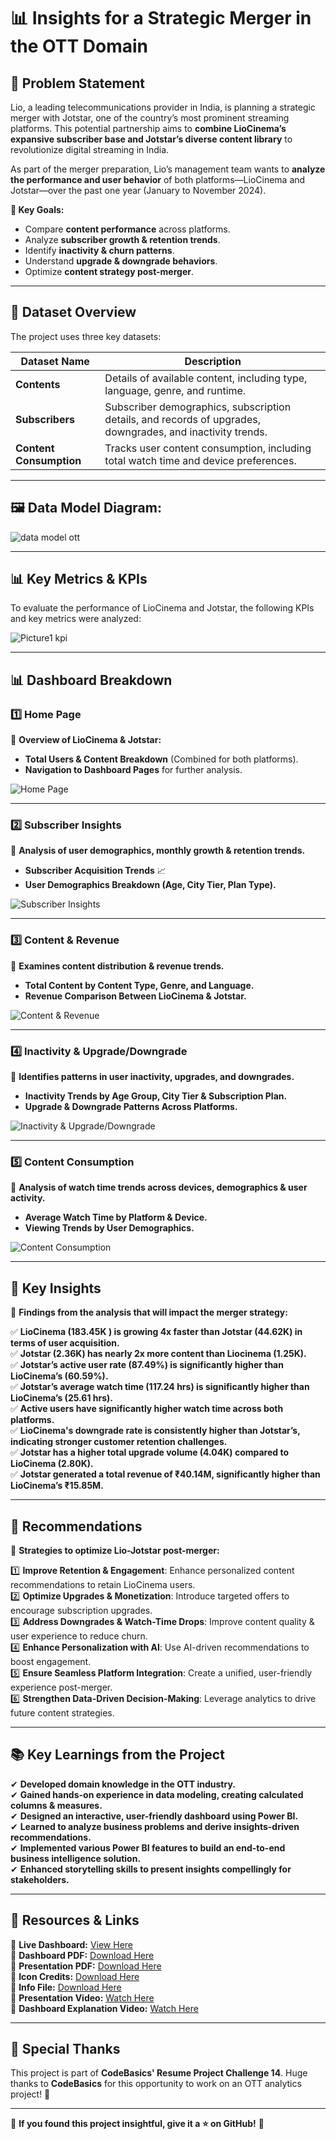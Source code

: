 # 📊 **Insights for a Strategic Merger in the OTT Domain**  

## 📌 **Problem Statement**  
Lio, a leading telecommunications provider in India, is planning a strategic merger with Jotstar, one of the country’s most prominent streaming platforms. This potential partnership aims to **combine LioCinema’s expansive subscriber base and Jotstar’s diverse content library** to revolutionize digital streaming in India.  

As part of the merger preparation, Lio’s management team wants to **analyze the performance and user behavior** of both platforms—LioCinema and Jotstar—over the past one year (January to November 2024).  

**🎯 Key Goals:**  
- Compare **content performance** across platforms.  
- Analyze **subscriber growth & retention trends**.  
- Identify **inactivity & churn patterns**.  
- Understand **upgrade & downgrade behaviors**.  
- Optimize **content strategy post-merger**.  

---

## 📂 **Dataset Overview**  
The project uses three key datasets:  

| Dataset Name          | Description |
|----------------------|-------------|
| **Contents**         | Details of available content, including type, language, genre, and runtime. |
| **Subscribers**      | Subscriber demographics, subscription details, and records of upgrades, downgrades, and inactivity trends. |
| **Content Consumption** | Tracks user content consumption, including total watch time and device preferences. |

---

## 🖼 **Data Model Diagram:**  

![data model ott](https://github.com/user-attachments/assets/00530684-e962-44ce-9a75-b06685b0fb8e)

---

## 📊 **Key Metrics & KPIs**
To evaluate the performance of LioCinema and Jotstar, the following KPIs and key metrics were analyzed:

![Picture1 kpi](https://github.com/user-attachments/assets/d3e40a5a-ceef-43c2-b26d-ffd3d9fac5c6)

---

## 📊 **Dashboard Breakdown**  

### **1️⃣ Home Page**  
📌 **Overview of LioCinema & Jotstar:**  
- **Total Users & Content Breakdown** (Combined for both platforms).  
- **Navigation to Dashboard Pages** for further analysis.  

![Home Page](https://github.com/user-attachments/assets/4a74844a-1f6b-4aa3-911c-62611d06e211)



---

### **2️⃣ Subscriber Insights**  
📌 **Analysis of user demographics, monthly growth & retention trends.**  
- **Subscriber Acquisition Trends** 📈  
- **User Demographics Breakdown (Age, City Tier, Plan Type).**  

![Subscriber Insights](https://github.com/user-attachments/assets/9f96f7c7-a61d-4e8e-aed4-c76094ca82d0)

---

### **3️⃣ Content & Revenue**  
📌 **Examines content distribution & revenue trends.**  
- **Total Content by Content Type, Genre, and Language.**  
- **Revenue Comparison Between LioCinema & Jotstar.**  

![Content & Revenue](https://github.com/user-attachments/assets/9d9836ac-d582-4735-aad7-9469ff2e23fa)

---

### **4️⃣ Inactivity & Upgrade/Downgrade**  
📌 **Identifies patterns in user inactivity, upgrades, and downgrades.**  
- **Inactivity Trends by Age Group, City Tier & Subscription Plan.**  
- **Upgrade & Downgrade Patterns Across Platforms.**  

![Inactivity & Upgrade/Downgrade](https://github.com/user-attachments/assets/aae9847c-f8ad-4bda-bfac-cd8301e192d9)

---

### **5️⃣ Content Consumption**  
📌 **Analysis of watch time trends across devices, demographics & user activity.**  
- **Average Watch Time by Platform & Device.**  
- **Viewing Trends by User Demographics.**  
 
![Content Consumption](https://github.com/user-attachments/assets/6d5bc5be-1bdb-4144-8472-bb36e754bf0e)

---

## 🔑 **Key Insights**  
📌 **Findings from the analysis that will impact the merger strategy:**  

✅ **LioCinema (183.45K ) is growing 4x faster than Jotstar (44.62K) in terms of user acquisition.**  
✅ **Jotstar (2.36K) has nearly 2x more content than Liocinema (1.25K).**  
✅ **Jotstar’s active user rate (87.49%) is significantly higher than LioCinema’s (60.59%).**  
✅ **Jotstar’s average watch time (117.24 hrs) is significantly higher than LioCinema’s (25.61 hrs).**  
✅ **Active users have significantly higher watch time across both platforms.**  
✅ **LioCinema's downgrade rate is consistently higher than Jotstar’s, indicating stronger customer retention challenges.**  
✅ **Jotstar has a higher total upgrade volume (4.04K) compared to LioCinema (2.80K).**  
✅ **Jotstar generated a total revenue of ₹40.14M, significantly higher than LioCinema’s ₹15.85M.**  

---

## 🚀 **Recommendations**  
📌 **Strategies to optimize Lio-Jotstar post-merger:**  

1️⃣ **Improve Retention & Engagement**: Enhance personalized content recommendations to retain LioCinema users.  
2️⃣ **Optimize Upgrades & Monetization**: Introduce targeted offers to encourage subscription upgrades.  
3️⃣ **Address Downgrades & Watch-Time Drops**: Improve content quality & user experience to reduce churn.  
4️⃣ **Enhance Personalization with AI**: Use AI-driven recommendations to boost engagement.  
5️⃣ **Ensure Seamless Platform Integration**: Create a unified, user-friendly experience post-merger.  
6️⃣ **Strengthen Data-Driven Decision-Making**: Leverage analytics to drive future content strategies.  

---

## 📚 **Key Learnings from the Project**  

✔ **Developed domain knowledge in the OTT industry.**  
✔ **Gained hands-on experience in data modeling, creating calculated columns & measures.**  
✔ **Designed an interactive, user-friendly dashboard using Power BI.**  
✔ **Learned to analyze business problems and derive insights-driven recommendations.**  
✔ **Implemented various Power BI features to build an end-to-end business intelligence solution.**  
✔ **Enhanced storytelling skills to present insights compellingly for stakeholders.**  

---

## 📎 **Resources & Links**  

🔗 **Live Dashboard:** [View Here](https://app.powerbi.com/view?r=eyJrIjoiYzVlNTQ4YTUtOWY1Yy00Y2FkLWIzM2ItY2YwY2M0MGQzYTM5IiwidCI6ImM2ZTU0OWIzLTVmNDUtNDAzMi1hYWU5LWQ0MjQ0ZGM1YjJjNCJ9&pageName=4b16207fa71d7bf9a39f)<br>
📄 **Dashboard PDF:** [Download Here](https://github.com/ashvini7823/OTT-Domain-Insights/blob/92e726a3c0301003ff02468154fb9b414a0aa39b/OTT%20resume%20project%20challenge%2014%20Dashboard.pdf) <br>
📄 **Presentation PDF:** [Download Here](https://github.com/ashvini7823/OTT-Domain-Insights/blob/4a74abb79fbb97b07e44317ccc323e3b2dc9cb68/ott%20resume%20project%20challenge%2014%20presentation.pdf) <br>
📄 **Icon Credits:** [Download Here](https://github.com/ashvini7823/OTT-Domain-Insights/blob/92e726a3c0301003ff02468154fb9b414a0aa39b/icon_credit_ott.txt) <br>
📄 **Info File:** [Download Here](https://github.com/ashvini7823/OTT-Domain-Insights/blob/92e726a3c0301003ff02468154fb9b414a0aa39b/info_ott.txt) <br>
🎥 **Presentation Video:** [Watch Here](https://youtu.be/zQpRj2SkvR0?si=gViqjMOwD_Z60GuT) <br>
🎥 **Dashboard Explanation Video:** [Watch Here](https://youtu.be/iZBFC_Hqads?si=qsOdybTEwsM5IlG_) <br>


---

## 🙌 **Special Thanks**  
This project is part of **CodeBasics' Resume Project Challenge 14**. Huge thanks to **CodeBasics** for this opportunity to work on an OTT analytics project! 🎉  

---

📢 **If you found this project insightful, give it a ⭐ on GitHub!** 🚀  
